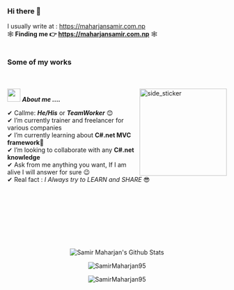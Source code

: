 ### Hi there 👋   
I usually write at  : https://maharjansamir.com.np  
🕸 **Finding me 👉 https://maharjansamir.com.np** 🕸  
<br>  
### Some of my works  
<br><br>
<img align="right" width=200px height=200px alt="side_sticker" src="https://media.giphy.com/media/TEnXkcsHrP4YedChhA/giphy.gif" />
<img src="https://media.giphy.com/media/iY8CRBdQXODJSCERIr/giphy.gif" width="30px">&nbsp;***About me ....***

✔ Callme: ***He/His*** or ***TeamWorker*** 😊 <br>
✔ I’m currently trainer and freelancer for various companies<br>
✔ I’m currently learning about **C#.net MVC framework**🥰<br>
✔ I’m looking to collaborate with any **C#.net knowledge**<br>
✔ Ask from me anything you want, If I am alive I will answer for sure 😉<br>
✔ Real fact : *I Always try to LEARN and SHARE* 😎<br><br><br><br>  
<br><br><br><br>

<p align='center'>
  <img align="center" src="https://github-readme-stats.vercel.app/api?username=samir-maharjan&show_icons=true&title_color=fff&icon_color=79ff97&text_color=efefef&bg_color=24292e" alt="Samir Maharjan's Github Stats">
</p>

<p align='center'>
  <img align="center" src="https://github-readme-stats.vercel.app/api/top-langs?username=samir-maharjan&show_icons=true&locale=en&layout=compact&theme=chartreuse-dark" alt="SamirMaharjan95" />  
</p>      
  
<p align='center'>  
   <img align="center" src="https://github-profile-trophy.vercel.app/?username=samir-maharjan&theme=juicyfresh&no-bg=true" alt="SamirMaharjan95" />  

</p>
